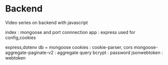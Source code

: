 # Backend

Video series on backend with javascript 

index : mongoose and port connnection
app : express used for config,cookies

express,dotenv
db = mongoose
cookies : cookie-parser, cors
mongoose-aggregate-paginate-v2 : aggregate query
bcrypt : password
jsonwebtoken : webtoken